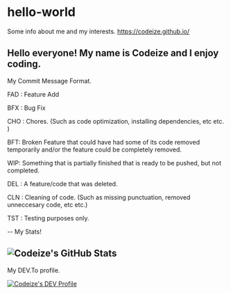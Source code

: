 # hello-world
Some info about me and my interests.
https://codeize.github.io/

Hello everyone! My name is Codeize and I enjoy coding.
--
My Commit Message Format.

FAD : Feature Add

BFX : Bug Fix

CHO : Chores. (Such as code optimization, installing dependencies, etc etc. )

BFT: Broken Feature that could have had some of its code removed temporarily and/or the feature could be completely removed. 

WIP: Something that is partially finished that is ready to be pushed, but not completed.

DEL : A feature/code that was deleted.

CLN : Cleaning of code. (Such as missing punctuation, removed unneccesary code, etc etc.)

TST : Testing purposes only.

--
My Stats! 

![Codeize's GitHub Stats](https://github-readme-stats.vercel.app/api?username=codeize&show_icons=true)
--
My DEV.To profile. 

[![Codeize's DEV Profile](https://d2fltix0v2e0sb.cloudfront.net/dev-badge.svg)](https://dev.to/codeize)
